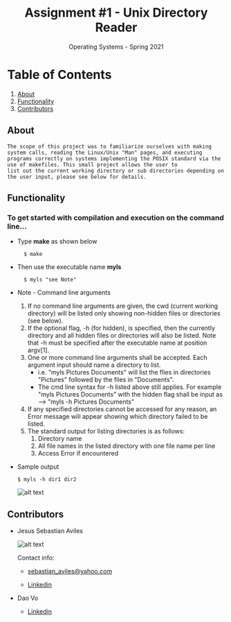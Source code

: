 <h1 align="center">Assignment #1 - Unix Directory Reader </h1>

<div align="center">Operating Systems - Spring 2021</div>

# Table of Contents

1. [About](https://github.com/JsAviles/SDSU_Projects/tree/main/CS570_OperatingSystems/A1-UnixDirectoryReader#about)
2. [Functionality](https://github.com/JsAviles/SDSU_Projects/tree/main/CS570_OperatingSystems/A1-UnixDirectoryReader#Functionality)
3. [Contributors](https://github.com/JsAviles/SDSU_Projects/tree/main/CS570_OperatingSystems/A1-UnixDirectoryReader#Contributors)

## About

    The scope of this project was to familiarize ourselves with making system calls, reading the Linux/Unix "Man" pages, and executing 
    programs correctly on systems implementing the POSIX standard via the use of makefiles. This small project allows the user to 
    list out the current working directory or sub directories depending on the user input, please see below for details.

## Functionality

### To get started with compilation and execution on the command line...

* Type **make** as shown below

        $ make

* Then use the executable name **myls**

        $ myls "see Note"
    
* Note - Command line arguments

    1. If no command line arguments are given, the cwd (current working directory) will be listed only showing non-hidden files or directories (see below).
    2. If the optional flag, -h (for hidden), is specified, then the currently directory and all hidden files or directories will also be listed. Note that -h must be specified after the executable name at position argv[1].
    3. One or more command line arguments shall be accepted. Each argument input should name a directory to list.
        * i.e. "myls Pictures Documents" will list the flies in directories "Pictures" followed by the files in "Documents".
        * The cmd line syntax for -h listed above still applies. For example "myls Pictures Documents" with the hidden flag shall be input as --> "myls -h Pictures Documents"
    4. If any specified directories cannot be accessed for any reason, an Error message will appear showing which directory failed to be listed.
    5. The standard output for listing directories is as follows:
        1. Directory name
        2. All file names in the listed directory with one file name per line
        3. Access Error if encountered
* Sample output

    `$ myls -h dir1 dir2`

    ![alt text](https://i.gyazo.com/95c85a30dcb346e23d043d93046468f5.png)

## Contributors

* Jesus Sebastian Aviles

    ![alt text](https://i.gyazo.com/30c872a61a8257508866840b44592530.png)

    Contact info:

    * sebastian_aviles@yahoo.com

    * [Linkedin](https://www.linkedin.com/in/sebastian-aviles-215b3471/)

* Dao Vo

    * [Linkedin](https://www.linkedin.com/in/dao-vo-07673b1b8/)
